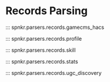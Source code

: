 # Records Parsing

::: spnkr.parsers.records.gamecms_hacs

::: spnkr.parsers.records.profile

::: spnkr.parsers.records.skill

::: spnkr.parsers.records.stats

::: spnkr.parsers.records.ugc_discovery